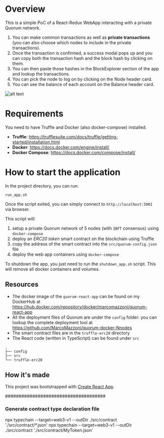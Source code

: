 # Overview
This is a simple PoC of a React-Redux WebApp interacting with a private Quorum network.

1. You can make common transactions as well as **private transactions** (you can also choose which nodes to include in the private transactions).
2. Once the transaction is confirmed, a success modal pops up and you can copy both the transaction hash and the block hash by clicking on them.
3. You can then paste those hashes in the BlockExplorer section of the app and lookup the transactions.
4. You can pick the node to log on by clicking on the Node header card.
5. You can see the balance of each account on the Balance header card.

![alt text](https://github.com/MarcoMazzoni/react-quorum-wallet/master/quorum-react-img.png?raw=true)



# Requirements

You need to have Truffle and Docker (also docker-compose) installed.
* **Truffle**: https://trufflesuite.com/docs/truffle/getting-started/installation.html
* **Docker**: https://docs.docker.com/engine/install/
* **Docker Compose**: https://docs.docker.com/compose/install/

# How to start the application

In the project directory, you can run:
```
run_app.sh
```
Once the script exited, you can simply connect to `http://localhost:5001` via browser.

This script will:
1. setup a private Quorum network of 5 nodes (with `IBFT` consensus) using `docker-compose`
2. deploy an *ERC20 token* smart contract on the blockchain using Truffle
3. copy the address of the smart contract into the `src/quorum-config.json` file 
4. deploy the web app containers using `docker-compose`


To shutdown the app, you just need to run the `shutdown_app.sh` script. This will remove all docker containers and volumes.

## Resources
* The docker image of the `quorum-react-app` can be found on my DockerHub at https://hub.docker.com/repository/docker/marcomazzoni/quorum-react-app
* All the deployment files of Quorum are under the `config` folder: you can lookup the complete deployment tool at https://github.com/MarcoMazzoni/quorum-docker-Nnodes
* The smart contract files are in the `truffle-erc20` directory
* The React code (written in TypeScript) can be found under `src`

```
.
├── config
├── src
└── truffle-erc20

```

## How it's made
This project was bootstrapped with [Create React App](https://github.com/facebook/create-react-app).

#####################################

### Generate contract type declaration file

npx typechain --target=web3-v1 --outDir ./src/contract './src/contract/\*.json'
npx typechain --target=web3-v1 --outDir ./src/contract './src/contract/MyToken.json'
